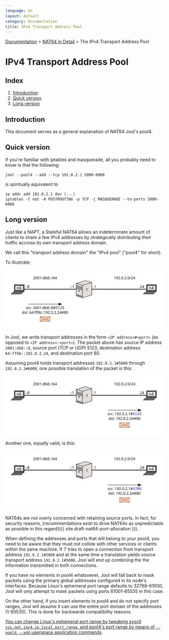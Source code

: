 ```yaml
---
language: en
layout: default
category: Documentation
title: IPv4 Transport Address Pool
---
```


[Documentation](documentation.html) > [NAT64 in Detail](documentation.html#nat64-in-detail) > The IPv4 Transport Address Pool

# IPv4 Transport Address Pool

## Index

1. [Introduction](#introduction)
2. [Quick version](#quick-version)
3. [Long version](#long-version)

## Introduction

This document serves as a general explanation of NAT64 Jool's pool4.

## Quick version

If you're familiar with iptables and masquerade, all you probably need to know is that the following:

	jool --pool4 --add --tcp 192.0.2.1 5000-6000

is spiritually equivalent to

	ip addr add 192.0.2.1 dev (...)
	iptables -t nat -A POSTROUTING -p TCP -j MASQUERADE --to-ports 5000-6000

## Long version

Just like a NAPT, a Stateful NAT64 allows an indeterminate amount of clients to share a few IPv4 addresses by strategically distributing their traffic accross its own transport address domain.

We call this "transport address domain" the "IPv4 pool" ("pool4" for short).

To illustrate:

![Fig. 1 - n6's request](../images/flow/pool4-simple1-en.svg "Fig. 1 - n6's request")

In Jool, we write transport addresses in the form `<IP address>#<port>` (as opposed to `<IP address>:<port>`). The packet above has source IP address `2001:db8::8`, source port (TCP or UDP) 5123, destination address `64:ff9b::192.0.2.24`, and destination port 80.

Assuming pool4 holds transport addresses `192.0.2.1#5000` through `192.0.2.1#6000`, one possible translation of the packet is this:

![Fig. 2 - T's translation - version 1](../images/flow/pool4-simple2-en.svg "Fig. 2 - T's translation - version 1")

Another one, equally valid, is this:

![Fig. 3 - T's translation - version 2](../images/flow/pool4-simple3-en.svg "Fig. 3 - T's translation - version 2")

NAT64s are not overly concerned with retaining source ports. In fact, for security reasons, [recommendations exist to drive NAT64s as unpredictable as possible in this regard]({{ site.draft-nat64-port-allocation }}).

When defining the addresses and ports that will belong to your pool4, you need to be aware that they must not collide with other services or clients within the same machine. If _T_ tries to open a connection from transport address `192.0.2.1#5000` and at the same time a translation yields source transport address `192.0.2.1#5000`, Jool will end up combining the the information transmitted in both connections.

If you have no elements in pool4 whatsoever, Jool will fall back to mask packets using the primary global addresses configured in its node's interfaces. Because Linux's ephemeral port range defaults to 32768-61000, Jool will only attempt to mask packets using ports 61001-65535 in this case.

On the other hand, if you insert elements to pool4 and do not specify port ranges, Jool will assume it can use the entire port domain of the addresses (1-65535). This is done for backwards compatibility reasons.

[You can change Linux's ephemeral port range by tweaking sysctl `sys.net.ipv4.ip_local_port_range`, and pool4's port range by means of `--pool4 --add` userspace application commands](usr-flags-pool4.html#notes).

